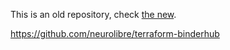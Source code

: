 This is an old repository, check [the new](https://github.com/neurolibre/terraform-binderhub).

https://github.com/neurolibre/terraform-binderhub

